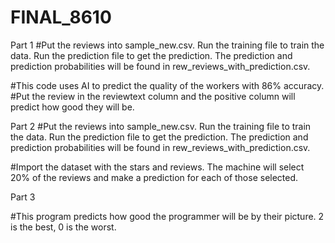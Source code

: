 # FINAL_8610

Part 1
#Put the reviews into sample_new.csv. Run the training file to train the data. Run the prediction file to get the prediction. The prediction and prediction probabilities will be found in rew_reviews_with_prediction.csv.

#This code uses AI to predict the quality of the workers with 86% accuracy. 
#Put the review in the reviewtext column and the positive column will predict how good they will be.

Part 2
#Put the reviews into sample_new.csv. Run the training file to train the data. Run the prediction file to get the prediction. The prediction and prediction probabilities will be found in rew_reviews_with_prediction.csv.

#Import the dataset with the stars and reviews. The machine will select 20% of the reviews and make a prediction for each of those selected. 

Part 3

#This program predicts how good the programmer will be by their picture. 2 is the best, 0 is the worst.






